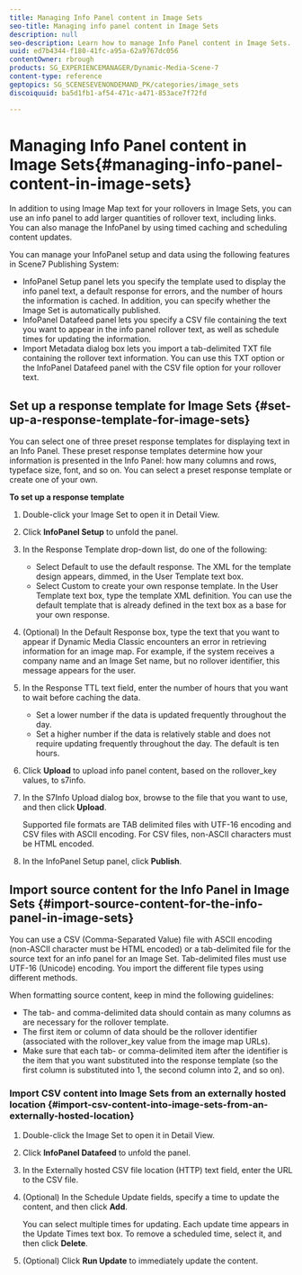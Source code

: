 ```yaml
---
title: Managing Info Panel content in Image Sets
seo-title: Managing info panel content in Image Sets
description: null
seo-description: Learn how to manage Info Panel content in Image Sets.
uuid: ed7b4344-f180-41fc-a95a-62a9767dc056
contentOwner: rbrough
products: SG_EXPERIENCEMANAGER/Dynamic-Media-Scene-7
content-type: reference
geptopics: SG_SCENESEVENONDEMAND_PK/categories/image_sets
discoiquuid: ba5d1fb1-af54-471c-a471-853ace7f72fd

---
```


# Managing Info Panel content in Image Sets{#managing-info-panel-content-in-image-sets}

In addition to using Image Map text for your rollovers in Image Sets, you can use an info panel to add larger quantities of rollover text, including links. You can also manage the InfoPanel by using timed caching and scheduling content updates.  
  
You can manage your InfoPanel setup and data using the following features in Scene7 Publishing System:

* InfoPanel Setup panel lets you specify the template used to display the info panel text, a default response for errors, and the number of hours the information is cached. In addition, you can specify whether the Image Set is automatically published.
* InfoPanel Datafeed panel lets you specify a CSV file containing the text you want to appear in the info panel rollover text, as well as schedule times for updating the information.
* Import Metadata dialog box lets you import a tab-delimited TXT file containing the rollover text information. You can use this TXT option or the InfoPanel Datafeed panel with the CSV file option for your rollover text.

## Set up a response template for Image Sets {#set-up-a-response-template-for-image-sets}

You can select one of three preset response templates for displaying text in an Info Panel. These preset response templates determine how your information is presented in the Info Panel: how many columns and rows, typeface size, font, and so on. You can select a preset response template or create one of your own.

**To set up a response template**

1. Double-click your Image Set to open it in Detail View.
1. Click **InfoPanel Setup** to unfold the panel.
1. In the Response Template drop-down list, do one of the following:

    * Select Default to use the default response. The XML for the template design appears, dimmed, in the User Template text box.
    * Select Custom to create your own response template. In the User Template text box, type the template XML definition. You can use the default template that is already defined in the text box as a base for your own response.

1. (Optional) In the Default Response box, type the text that you want to appear if Dynamic Media Classic encounters an error in retrieving information for an image map. For example, if the system receives a company name and an Image Set name, but no rollover identifier, this message appears for the user.
1. In the Response TTL text field, enter the number of hours that you want to wait before caching the data.

    * Set a lower number if the data is updated frequently throughout the day.
    * Set a higher number if the data is relatively stable and does not require updating frequently throughout the day. The default is ten hours.

1. Click **Upload** to upload info panel content, based on the rollover_key values, to s7info.
1. In the S7Info Upload dialog box, browse to the file that you want to use, and then click **Upload**.

   Supported file formats are TAB delimited files with UTF-16 encoding and CSV files with ASCII encoding. For CSV files, non-ASCII characters must be HTML encoded.

1. In the InfoPanel Setup panel, click **Publish**.

## Import source content for the Info Panel in Image Sets {#import-source-content-for-the-info-panel-in-image-sets}

You can use a CSV (Comma-Separated Value) file with ASCII encoding (non-ASCII character must be HTML encoded) or a tab-delimited file for the source text for an info panel for an Image Set. Tab-delimited files must use UTF-16 (Unicode) encoding. You import the different file types using different methods.

When formatting source content, keep in mind the following guidelines:

* The tab- and comma-delimited data should contain as many columns as are necessary for the rollover template.
* The first item or column of data should be the rollover identifier (associated with the rollover_key value from the image map URLs).
* Make sure that each tab- or comma-delimited item after the identifier is the item that you want substituted into the response template (so the first column is substituted into $1$, the second column into $2$, and so on).

### Import CSV content into Image Sets from an externally hosted location {#import-csv-content-into-image-sets-from-an-externally-hosted-location}

1. Double-click the Image Set to open it in Detail View.
1. Click **InfoPanel Datafeed** to unfold the panel.
1. In the Externally hosted CSV file location (HTTP) text field, enter the URL to the CSV file.
1. (Optional) In the Schedule Update fields, specify a time to update the content, and then click **Add**.

   You can select multiple times for updating. Each update time appears in the Update Times text box. To remove a scheduled time, select it, and then click **Delete**.

1. (Optional) Click **Run Update** to immediately update the content.

